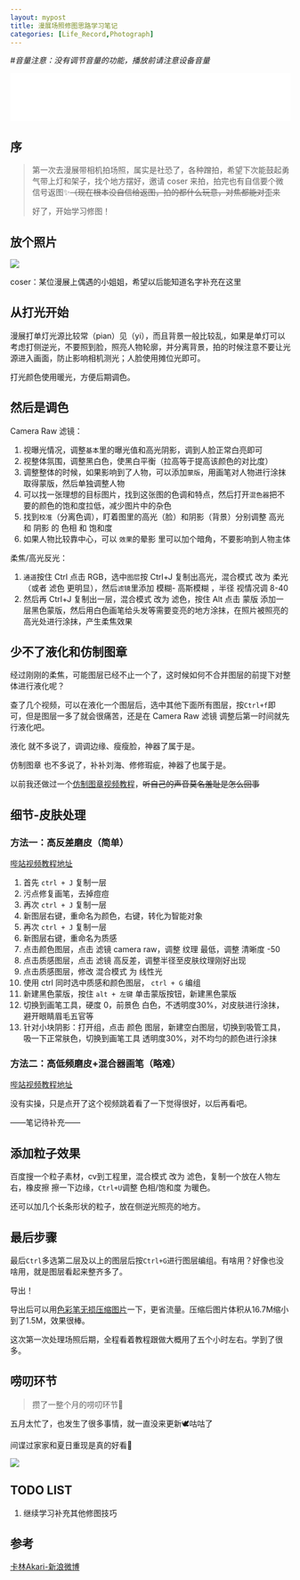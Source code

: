 ```yaml
---
layout: mypost
title: 漫展场照修图思路学习笔记
categories: [Life_Record,Photograph]
---
```


*#音量注意：没有调节音量的功能，播放前请注意设备音量*

<iframe src="//music.163.com/outchain/player?type=2&id=1875023978&auto=1&height=66" frameborder="0" width="100%" height="86px" ></iframe>


## 序

> 第一次去漫展带相机拍场照，属实是社恐了，各种蹭拍，希望下次能鼓起勇气带上灯和架子，找个地方摆好，邀请 coser 来拍，拍完也有自信要个微信号返图✨~~（现在根本没自信给返图，拍的都什么玩意，对焦都能对歪来~~
>
> 好了，开始学习修图！

## 放个照片

![](https://gcore.jsdelivr.net/gh/chem-cat/image-repo@main//已压缩.jpg)

coser：某位漫展上偶遇的小姐姐，希望以后能知道名字补充在这里

## 从打光开始

漫展打单灯光源比较常（pian）见（yi），而且背景一般比较乱，如果是单灯可以考虑打侧逆光，不要照到脸，照亮人物轮廓，并分离背景，拍的时候注意不要让光源进入画面，防止影响相机测光；人脸使用摊位光即可。

打光颜色使用暖光，方便后期调色。

## 然后是调色

Camera Raw 滤镜：

1. 视曝光情况，调整`基本`里的曝光值和高光阴影，调到人脸正常白亮即可
2. 视整体氛围，调整黑白色，使黑白平衡（拉高等于提高该颜色的对比度）
3. 调整整体的时候，如果影响到了人物，可以添加`蒙版`，用画笔对人物进行涂抹取得蒙版，然后单独调整人物
4. 可以找一张理想的目标图片，找到这张图的色调和特点，然后打开`混色器`把不要的颜色的饱和度拉低，减少图片中的杂色
5. 找到`校准`（分离色调），盯着图里的高光（脸）和阴影（背景）分别调整 高光 和 阴影 的 色相 和 饱和度
6. 如果人物比较靠中心，可以 `效果`的晕影 里可以加个暗角，不要影响到人物主体

柔焦/高光反光：

1. `通道`按住 Ctrl 点击 RGB，选中`图层`按 Ctrl+J 复制出高光，混合模式 改为 柔光（或者 滤色 更明显），然后`滤镜`里添加 模糊- 高斯模糊 ，半径 视情况调 8-40 
2. 然后再 Ctrl+J 复制出一层，混合模式 改为 滤色，按住 Alt 点击 蒙版 添加一层黑色蒙版，然后用白色画笔给头发等需要变亮的地方涂抹，在照片被照亮的高光处进行涂抹，产生柔焦效果

## 少不了液化和仿制图章

经过刚刚的柔焦，可能图层已经不止一个了，这时候如何不合并图层的前提下对整体进行液化呢？

查了几个视频，可以在液化一个图层后，选中其他下面所有图层，按`Ctrl+f`即可，但是图层一多了就会很痛苦，还是在 Camera Raw 滤镜 调整后第一时间就先行液化吧。

液化 就不多说了，调调边缘、瘦瘦脸，神器了属于是。

仿制图章 也不多说了，补补刘海、修修瑕疵，神器了也属于是。

以前我还做过一个[仿制图章视频教程](https://www.bilibili.com/video/BV1G4411B7Pu)，~~听自己的声音莫名羞耻是怎么回事~~

## 细节-皮肤处理

### 方法一：高反差磨皮（简单）

[哔站视频教程地址](https://www.bilibili.com/video/BV1J7411G7vh)

1. 首先 `ctrl + J` 复制一层
2. 污点修复画笔，去掉痘痘
3. 再次 `ctrl + J` 复制一层
4. 新图层右键，重命名为颜色，右键，转化为智能对象
5. 再次 `ctrl + J` 复制一层
6. 新图层右键，重命名为质感
7. 点击颜色图层，点击 滤镜 camera raw，调整 纹理 最低，调整 清晰度 -50
8. 点击质感图层，点击 滤镜 高反差，调整半径至皮肤纹理刚好出现
9. 点击质感图层，修改 混合模式 为 线性光
10. 使用 ctrl 同时选中质感和颜色图层， `ctrl + G` 编组
11. 新建黑色蒙版，按住 `alt + 左键` 单击蒙版按钮，新建黑色蒙版
12. 切换到画笔工具，硬度 0，前景色 白色，不透明度30%，对皮肤进行涂抹，避开眼睛眉毛五官等
13. 针对小块阴影：打开组，点击 颜色 图层，新建空白图层，切换到吸管工具，吸一下正常肤色，切换到画笔工具 透明度30%，对不均匀的颜色进行涂抹

### 方法二：高低频磨皮+混合器画笔（略难）

[哔站视频教程地址](https://www.bilibili.com/video/BV1vq4y1N7o4)

没有实操，只是点开了这个视频跳着看了一下觉得很好，以后再看吧。

——笔记待补充——

## 添加粒子效果

百度搜一个粒子素材，cv到工程里，混合模式 改为 滤色，复制一个放在人物左右，橡皮擦 擦一下边缘，`Ctrl+U`调整 色相/饱和度 为暖色。

还可以加几个长条形状的粒子，放在侧逆光照亮的地方。

## 最后步骤

最后`Ctrl`多选第二层及以上的图层后按`Ctrl+G`进行图层编组。有啥用？好像也没啥用，就是图层看起来整齐多了。

导出！

导出后可以用[色彩笔无损压缩图片](https://www.secaibi.com/tools/%E5%9C%A8%E7%BA%BF%E5%9B%BE%E7%89%87%E5%8E%8B%E7%BC%A9/)一下，更省流量。压缩后图片体积从16.7M缩小到了1.5M，效果很棒。

这次第一次处理场照后期，全程看着教程跟做大概用了五个小时左右。学到了很多。

## 唠叨环节

> 攒了一整个月的唠叨环节🤺

五月太忙了，也发生了很多事情，就一直没来更新🕊️咕咕了

间谍过家家和夏日重现是真的好看🥰

![](https://gcore.jsdelivr.net/gh/chem-cat/image-repo@main//阿妮亚.gif)

## TODO LIST

1. 继续学习补充其他修图技巧

## 参考

[卡林Akari-新浪微博](https://weibo.com/Akakalin)

 
